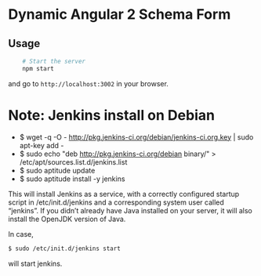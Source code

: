 # Dynamic Angular 2 Schema Form


## Usage

```bash
	# Start the server
	npm start
```

and go to `http://localhost:3002` in your browser.


# Note: Jenkins install on Debian

* $ wget -q -O - http://pkg.jenkins-ci.org/debian/jenkins-ci.org.key | sudo apt-key add -
* $ sudo echo "deb http://pkg.jenkins-ci.org/debian binary/" > /etc/apt/sources.list.d/jenkins.list
* $ sudo aptitude update
* $ sudo aptitude install -y jenkins

This will install Jenkins as a service, with a correctly configured startup script in /etc/init.d/jenkins and a corresponding system user called “jenkins”. If you didn’t already have Java installed on your server, it will also install the OpenJDK version of Java.

In case, 
```bash
$ sudo /etc/init.d/jenkins start
```
will start jenkins.

